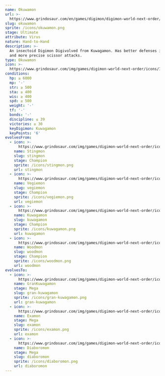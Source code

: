 ```yaml
---
name: Okuwamon
url: >-
  https://www.grindosaur.com/en/games/digimon/digimon-world-next-order/digimon/140-okuwamon
slug: okuwamon
sprite: /icons/okuwamon.png
stage: Ultimate
attribute: Virus
nature: Hand-to-Hand
description: >-
  An insectoid Digimon Digivolved from Kuwagamon. Has better defenses in places
  and more precise scissor attacks.
type: Okuwamon
icon: >-
  https://www.grindosaur.com/img/games/digimon-world-next-order/icons/140-okuwamon-icon.png
conditions:
  hp: ≥ 6000
  mp: '-'
  str: ≥ 500
  sta: ≥ 400
  wis: ≥ 400
  spd: ≥ 500
  weight: '-'
  tf: '-'
  bonds: '-'
  discipline: ≤ 39
  victories: ≥ 30
  keyDigimon: Kuwagamon
  keyPoints: '6'
evolvesFrom:
  - icon: >-
      https://www.grindosaur.com/img/games/digimon-world-next-order/icons/68-stingmon-icon-small.png
    name: Stingmon
    slug: stingmon
    stage: Champion
    sprite: /icons/stingmon.png
    url: stingmon
  - icon: >-
      https://www.grindosaur.com/img/games/digimon-world-next-order/icons/81-vegiemon-icon-small.png
    name: Vegiemon
    slug: vegiemon
    stage: Champion
    sprite: /icons/vegiemon.png
    url: vegiemon
  - icon: >-
      https://www.grindosaur.com/img/games/digimon-world-next-order/icons/84-kuwagamon-icon-small.png
    name: Kuwagamon
    slug: kuwagamon
    stage: Champion
    sprite: /icons/kuwagamon.png
    url: kuwagamon
  - icon: >-
      https://www.grindosaur.com/img/games/digimon-world-next-order/icons/86-woodmon-icon-small.png
    name: Woodmon
    slug: woodmon
    stage: Champion
    sprite: /icons/woodmon.png
    url: woodmon
evolvesTo:
  - icon: >-
      https://www.grindosaur.com/img/games/digimon-world-next-order/icons/189-grankuwagamon-icon-small.png
    name: GranKuwagamon
    stage: Mega
    slug: gran-kuwagamon
    sprite: /icons/gran-kuwagamon.png
    url: gran-kuwagamon
  - icon: >-
      https://www.grindosaur.com/img/games/digimon-world-next-order/icons/192-examon-icon-small.png
    name: Examon
    stage: Mega
    slug: examon
    sprite: /icons/examon.png
    url: examon
  - icon: >-
      https://www.grindosaur.com/img/games/digimon-world-next-order/icons/201-diaboromon-icon-small.png
    name: Diaboromon
    stage: Mega
    slug: diaboromon
    sprite: /icons/diaboromon.png
    url: diaboromon
---
```


